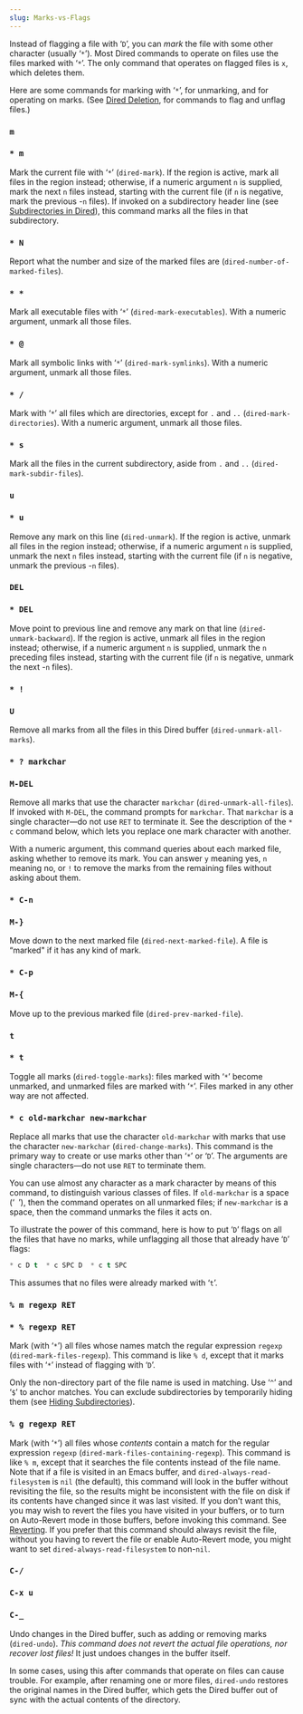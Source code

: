 ```yaml
---
slug: Marks-vs-Flags
---
```


Instead of flagging a file with ‘`D`’, you can *mark* the file with some other character (usually ‘`*`’). Most Dired commands to operate on files use the files marked with ‘`*`’. The only command that operates on flagged files is `x`, which deletes them.

Here are some commands for marking with ‘`*`’, for unmarking, and for operating on marks. (See [Dired Deletion](/docs/emacs/Dired-Deletion), for commands to flag and unflag files.)

### `m`

### `* m`

Mark the current file with ‘`*`’ (`dired-mark`). If the region is active, mark all files in the region instead; otherwise, if a numeric argument `n` is supplied, mark the next `n` files instead, starting with the current file (if `n` is negative, mark the previous -`n` files). If invoked on a subdirectory header line (see [Subdirectories in Dired](/docs/emacs/Subdirectories-in-Dired)), this command marks all the files in that subdirectory.

### `* N`

Report what the number and size of the marked files are (`dired-number-of-marked-files`).

### `* *`

Mark all executable files with ‘`*`’ (`dired-mark-executables`). With a numeric argument, unmark all those files.

### `* @`

Mark all symbolic links with ‘`*`’ (`dired-mark-symlinks`). With a numeric argument, unmark all those files.

### `* /`

Mark with ‘`*`’ all files which are directories, except for `.` and `..` (`dired-mark-directories`). With a numeric argument, unmark all those files.

### `* s`

Mark all the files in the current subdirectory, aside from `.` and `..` (`dired-mark-subdir-files`).

### `u`

### `* u`

Remove any mark on this line (`dired-unmark`). If the region is active, unmark all files in the region instead; otherwise, if a numeric argument `n` is supplied, unmark the next `n` files instead, starting with the current file (if `n` is negative, unmark the previous -`n` files).

### `DEL`

### `* DEL`

Move point to previous line and remove any mark on that line (`dired-unmark-backward`). If the region is active, unmark all files in the region instead; otherwise, if a numeric argument `n` is supplied, unmark the `n` preceding files instead, starting with the current file (if `n` is negative, unmark the next -`n` files).

### `* !`

### `U`

Remove all marks from all the files in this Dired buffer (`dired-unmark-all-marks`).

### `* ? markchar`

### `M-DEL`

Remove all marks that use the character `markchar` (`dired-unmark-all-files`). If invoked with `M-DEL`, the command prompts for `markchar`. That `markchar` is a single character—do not use `RET` to terminate it. See the description of the `* c` command below, which lets you replace one mark character with another.

With a numeric argument, this command queries about each marked file, asking whether to remove its mark. You can answer `y` meaning yes, `n` meaning no, or `!` to remove the marks from the remaining files without asking about them.

### `* C-n`

### `M-}`

Move down to the next marked file (`dired-next-marked-file`). A file is “marked" if it has any kind of mark.

### `* C-p`

### `M-{`

Move up to the previous marked file (`dired-prev-marked-file`).

### `t`

### `* t`

Toggle all marks (`dired-toggle-marks`): files marked with ‘`*`’ become unmarked, and unmarked files are marked with ‘`*`’. Files marked in any other way are not affected.

### `* c old-markchar new-markchar`

Replace all marks that use the character `old-markchar` with marks that use the character `new-markchar` (`dired-change-marks`). This command is the primary way to create or use marks other than ‘`*`’ or ‘`D`’. The arguments are single characters—do not use `RET` to terminate them.

You can use almost any character as a mark character by means of this command, to distinguish various classes of files. If `old-markchar` is a space (‘` `’), then the command operates on all unmarked files; if `new-markchar` is a space, then the command unmarks the files it acts on.

To illustrate the power of this command, here is how to put ‘`D`’ flags on all the files that have no marks, while unflagging all those that already have ‘`D`’ flags:

```lisp
* c D t  * c SPC D  * c t SPC
```

This assumes that no files were already marked with ‘`t`’.

### `% m regexp RET`

### `* % regexp RET`

Mark (with ‘`*`’) all files whose names match the regular expression `regexp` (`dired-mark-files-regexp`). This command is like `% d`, except that it marks files with ‘`*`’ instead of flagging with ‘`D`’.

Only the non-directory part of the file name is used in matching. Use ‘`^`’ and ‘`$`’ to anchor matches. You can exclude subdirectories by temporarily hiding them (see [Hiding Subdirectories](/docs/emacs/Hiding-Subdirectories)).

### `% g regexp RET`

Mark (with ‘`*`’) all files whose *contents* contain a match for the regular expression `regexp` (`dired-mark-files-containing-regexp`). This command is like `% m`, except that it searches the file contents instead of the file name. Note that if a file is visited in an Emacs buffer, and `dired-always-read-filesystem` is `nil` (the default), this command will look in the buffer without revisiting the file, so the results might be inconsistent with the file on disk if its contents have changed since it was last visited. If you don’t want this, you may wish to revert the files you have visited in your buffers, or to turn on Auto-Revert mode in those buffers, before invoking this command. See [Reverting](/docs/emacs/Reverting). If you prefer that this command should always revisit the file, without you having to revert the file or enable Auto-Revert mode, you might want to set `dired-always-read-filesystem` to non-`nil`.

### `C-/`

### `C-x u`

### `C-_`

Undo changes in the Dired buffer, such as adding or removing marks (`dired-undo`). *This command does not revert the actual file operations, nor recover lost files!* It just undoes changes in the buffer itself.

In some cases, using this after commands that operate on files can cause trouble. For example, after renaming one or more files, `dired-undo` restores the original names in the Dired buffer, which gets the Dired buffer out of sync with the actual contents of the directory.
